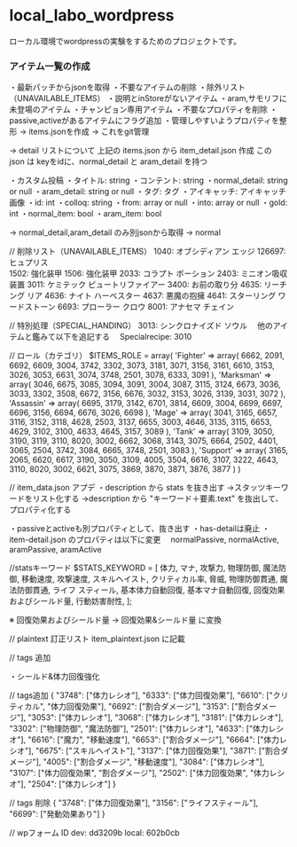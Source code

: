 # local_labo_wordpress
ローカル環境でwordpressの実験をするためのプロジェクトです。


### アイテム一覧の作成

・最新パッチからjsonを取得
 ・不要なアイテムの削除
   ・除外リスト（UNAVAILABLE_ITEMS）
   ・説明とinStoreがないアイテム
   ・aram,サモリフに未登場のアイテム
   ・チャンピョン専用アイテム
 ・不要なプロパティを削除
 ・passive,activeがあるアイテムにフラグ追加
 ・管理しやすいようプロパティを整形
   → items.jsonを作成
   → これをgit管理

→ detail リストについて
上記の items.json から item_detail.json 作成
この json は
keyをidに、normal_detail と aram_detail を持つ

・カスタム投稿
 ・タイトル: string
 ・コンテント: string
 ・normal_detail: string or null
 ・aram_detail: string or null
 ・タグ: タグ
 ・アイキャッチ: アイキャッチ画像
 ・id: int
 ・colloq: string
 ・from: array<int> or null
 ・into: array<int> or null
 ・gold: int
 ・normal_item: bool
 ・aram_item: bool

→ normal_detail,aram_detail のみ別jsonから取得
→ normal


// 削除リスト（UNAVAILABLE_ITEMS）
1040: オブシディアン エッジ
126697: ヒュプリス<br>
1502: 強化装甲
1506: 強化装甲
2033: コラプト ポーション
2403: ミニオン吸収装置
3011: ケミテック ピュートリファイアー
3400: お前の取り分
4635: リーチング リア
4636: ナイト ハーベスター
4637: 悪魔の抱擁
4641: スターリング ワードストーン
6693: プローラー クロウ
8001: アナセマ チェイン

// 特別処理（SPECIAL_HANDING）
3013: シンクロナイズド ソウル
　他のアイテムと鑑みて以下を追記する
　Specialrecipe: 3010

// ロール（カテゴリ）
$ITEMS_ROLE = array(
    'Fighter' => array(
        6662, 2091, 6692, 6609, 3004, 3742, 3302, 3073, 3181, 3071, 3156, 3161, 6610, 3153, 3026, 3053, 6631, 3074, 3748, 2501, 3078, 6333, 3091
    ),
    'Marksman' => array(
        3046, 6675, 3085, 3094, 3091, 3004, 3087, 3115, 3124, 6673, 3036, 3033, 3302, 3508, 6672, 3156, 6676, 3032, 3153, 3026, 3139, 3031, 3072
    ),
    'Assassin' => array(
        6695, 3179, 3142, 6701, 3814, 6609, 3004, 6699, 6697, 6696, 3156, 6694, 6676, 3026, 6698
    ),
    'Mage' => array(
        3041, 3165, 6657, 3116, 3152, 3118, 4628, 2503, 3137, 6655, 3003, 4646, 3135, 3115, 6653, 4629, 3102, 3100, 4633, 4645, 3157, 3089
    ),
    'Tank' => array(
        3109, 3050, 3190, 3119, 3110, 8020, 3002, 6662, 3068, 3143, 3075, 6664, 2502, 4401, 3065, 2504, 3742, 3084, 6665, 3748, 2501, 3083
    ),
    'Support' => array(
        3165, 2065, 6620, 6617, 3190, 3050, 3109, 4005, 3504, 6616, 3107, 3222, 4643, 3110, 8020, 3002, 6621, 3075, 3869, 3870, 3871, 3876, 3877
    )
)


// item_data.json アプデ
・description から stats を抜き出す
  →スタッツキーワードをリスト化する
  →description から "キーワード＋<attention>要素.text" を抜出して、プロパティ化する

・passiveとactiveも別プロパティとして、抜き出す
・has-detailは廃止
・item-detail.json のプロパティは以下に変更
　normalPassive, normalActive, aramPassive, aramActive


//statsキーワード
$STATS_KEYWORD = [
    体力,
    マナ,
    攻撃力,
    物理防御,
    魔法防御,
    移動速度,
    攻撃速度,
    スキルヘイスト,
    クリティカル率,
    脅威,
    物理防御貫通,
    魔法防御貫通,
    ライフ スティール,
    基本体力自動回復,
    基本マナ自動回復,
    回復効果およびシールド量,
    行動妨害耐性,
];

※ 回復効果およびシールド量 → 回復効果&シールド量 に変換


// plaintext 訂正リスト
item_plaintext.json に記載


// tags 追加


・シールド&体力回復強化


// tags追加
{
    "3748": ["体力レシオ"],
    "6333": ["体力回復効果"],
    "6610": ["クリティカル", "体力回復効果"],
    "6692": ["割合ダメージ"],
    "3153": ["割合ダメージ"],
    "3053": ["体力レシオ"],
    "3068": ["体力レシオ"],
    "3181": ["体力レシオ"],
    "3302": ["物理防御", "魔法防御"],
    "2501": ["体力レシオ"],
    "4633": ["体力レシオ"],
    "6616": ["魔力", "移動速度"],
    "6653": ["割合ダメージ"],
    "6664": ["体力レシオ"],
    "6675": ["スキルヘイスト"],
    "3137": ["体力回復効果"],
    "3871": ["割合ダメージ"],
    "4005": ["割合ダメージ", "移動速度"],
    "3084": ["体力レシオ"],
    "3107": ["体力回復効果", "割合ダメージ"],
    "2502": ["体力回復効果", "体力レシオ"],
    "2504": ["体力レシオ"]
}

// tags 削除
{
    "3748": ["体力回復効果"],
    "3156": ["ライフスティール"],
    "6699": ["発動効果あり"]
}



// wpフォーム ID
dev: dd3209b
local: 602b0cb